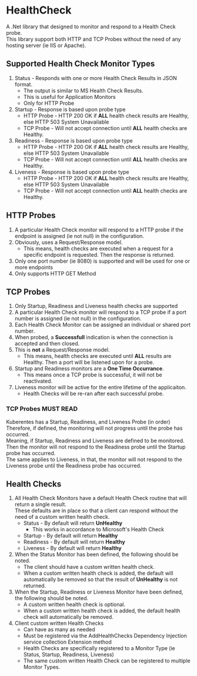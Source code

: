 # HealthCheck 
A .Net library that designed to monitor and respond to a Health Check probe.  
This library support both HTTP and TCP Probes without the need of any hosting server (ie IIS or Apache).


## Supported Health Check Monitor Types
1.  Status - Responds with one or more Health Check Results in JSON format.  
    -  The output is similar to MS Health Check Results. 
    -  This is useful for Application Monitors
    -  Only for HTTP Probe
2.  Startup - Response is based upon probe type
    -  HTTP Probe - HTTP 200 OK if **ALL** health check results are Healthy, else HTTP 503 System Unavailable
    -  TCP Probe - Will not accept connection until **ALL** health checks are Healthy.
3.  Readiness - Response is based upon probe type
    -  HTTP Probe - HTTP 200 OK if **ALL** health check results are Healthy, else HTTP 503 System Unavailable
    -  TCP Probe - Will not accept connection until **ALL** health checks are Healthy.
4.  Liveness - Response is based upon probe type
    -  HTTP Probe - HTTP 200 OK if **ALL** health check results are Healthy, else HTTP 503 System Unavailable
    -  TCP Probe - Will not accept connection until **ALL** health checks are Healthy.


## HTTP Probes
1.  A particular Health Check monitor will respond to a HTTP probe if the endpoint is assigned (ie not null) in the configuration.
2.  Obviously, uses a Request/Response model.  
    -  This means, health checks are executed when a request for a specific endpoint is requested.  Then the response is returned.
3.  Only one port number (ie 8080) is supported and will be used for one or more endpoints
4.  Only supports HTTP GET Method


## TCP Probes
1.  Only Startup, Readiness and Liveness health checks are supported
2.  A particular Health Check monitor will respond to a TCP probe if a port number is assigned (ie not null) in the configuration.
3.  Each Health Check Monitor can be assigned an individual or shared port number.
4.  When probed, a **Successfull** indication is when the connection is accepted and then closed.
5.  This is **not** a Request/Response model.
    -  This means, health checks are executed until **ALL** results are Healthy.  Then a port will be listened upon for a probe.
6.  Startup and Readiness monitors are a **One Time Occurrance**.
    -  This means once a TCP probe is successful, it will not be reactivated.
7.  Liveness monitor will be active for the entire lifetime of the applicaiton.
    -  Health Checks will be re-ran after each successful probe.

### TCP Probes **MUST READ**
Kuberentes has a Startup, Readiness, and Liveness Probe (in order)  
Therefore, if defined, the monitoring will not progress until the probe has occurred.  
Meaning, if Startup, Readiness and Liveness are defined to be monitored.  
Then the monitor will not respond to the Readiness probe until the Startup probe has occurred.  
The same applies to Liveness, in that, the monitor will not respond to the Liveness probe until the Readiness probe has occurred.  


## Health Checks
1.  All Health Check Monitors have a default Health Check routine that will return a single result.  
    These defaults are in place so that a client can respond without the need of a custom written health check.
    -  Status - By default will return **UnHealthy**
        -  This works in accordance to Microsoft's Health Check
    -  Startup - By default will return **Healthy**
    -  Readiness - By default will return **Healthy**
    -  Liveness - By default will return **Healthy**
2.  When the Status Monitor has been defined, the following should be noted.
    -  The client should have a custom written health check.
    -  When a custom written health check is added, the default will automatically be removed so that the result of **UnHealthy** is not returned.
3.  When the Startup, Readiness or Liveness Monitor have been defined, the following should be noted.
    -  A custom written health check is optional.
    -  When a custom written health check is added, the default health check will automatically be removed.
4.  Client custom written Health Checks
    -  Can have as many as needed
    -  Must be registered via the AddHealthChecks Dependency Injection service collection Extension method
    -  Health Checks are specifically registered to a Monitor Type (ie Status, Startup, Readiness, Liveness)
    -  The same custom written Health Check can be registered to multiple Monitor Types.


